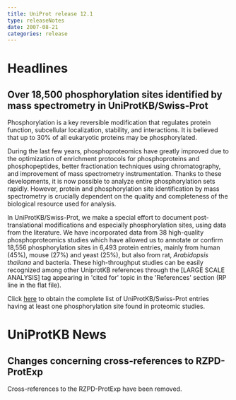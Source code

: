 ```yaml
---
title: UniProt release 12.1
type: releaseNotes
date: 2007-08-21
categories: release
---
```


# Headlines

## Over 18,500 phosphorylation sites identified by mass spectrometry in UniProtKB/Swiss-Prot

Phosphorylation is a key reversible modification that regulates protein function, subcellular localization, stability, and interactions. It is believed that up to 30% of all eukaryotic proteins may be phosphorylated.

During the last few years, phosphoproteomics have greatly improved due to the optimization of enrichment protocols for phosphoproteins and phosphopeptides, better fractionation techniques using chromatography, and improvement of mass spectrometry instrumentation. Thanks to these developments, it is now possible to analyze entire phosphorylation sets rapidly. However, protein and phosphorylation site identification by mass spectrometry is crucially dependent on the quality and completeness of the biological resource used for analysis.

In UniProtKB/Swiss-Prot, we make a special effort to document post- translational modifications and especially phosphorylation sites, using data from the literature. We have incorporated data from 38 high-quality phosphoproteomics studies which have allowed us to annotate or confirm 18,556 phosphorylation sites in 6,493 protein entries, mainly from human (45%), mouse (27%) and yeast (25%), but also from rat, _Arabidopsis thaliana_ and bacteria. These high-throughput studies can be easily recognized among other UniprotKB references through the \[LARGE SCALE ANALYSIS\] tag appearing in 'cited for' topic in the 'References' section (RP line in the flat file).

Click [here](https://www.uniprot.org/uniprotkb?query=scope%3A%22PHOSPHORYLATION+%5BLARGE+SCALE+ANALYSIS%5D+AT%22) to obtain the complete list of UniProtKB/Swiss-Prot entries having at least one phosphorylation site found in proteomic studies.

# UniProtKB News

## Changes concerning cross-references to RZPD-ProtExp

Cross-references to the RZPD-ProtExp have been removed.
